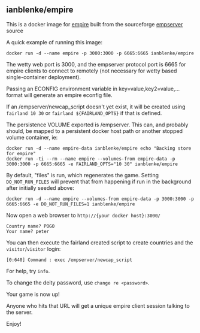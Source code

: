 ## ianblenke/empire

This is a docker image for [empire](http://www.wolfpackempire.com/) built from the sourceforge [empserver](https://empserver.sf.net) source

A quick example of running this image:

    docker run -d --name empire -p 3000:3000 -p 6665:6665 ianblenke/empire

The wetty web port is 3000, and the empserver protocol port is 6665 for empire clients to connect to remotely (not necessary for wetty based single-container deployment).

Passing an ECONFIG environment variable in key=value,key2=value,... format will generate an empire econfig file.

If an /empserver/newcap_script doesn't yet exist, it will be created using `fairland 10 30` or `fairland ${FAIRLAND_OPTS}` if that is defined.

The persistence VOLUME exported is /empserver. This can, and probably should, be mapped to a persistent docker host path or another stopped volume container, ie:

    docker run -d --name empire-data ianblenke/empire echo "Backing store for empire"
    docker run -ti --rm --name empire --volumes-from empire-data -p 3000:3000 -p 6665:6665 -e FAIRLAND_OPTS="10 30" ianblenke/empire

By default, "files" is run, which regenerates the game. Setting `DO_NOT_RUN_FILES` will prevent that from happening if run in the background after initially seeded above:

    docker run -d --name empire --volumes-from empire-data -p 3000:3000 -p 6665:6665 -e DO_NOT_RUN_FILES=1 ianblenke/empire

Now open a web browser to `http://{your docker host}:3000/`

    Country name? POGO
    Your name? peter

You can then execute the fairland created script to create countries and the `visitor`/`visitor` login:

    [0:640] Command : exec /empserver/newcap_script

For help, try `info`.

To change the deity password, use `change re <password>`.

Your game is now up!

Anyone who hits that URL will get a unique empire client session talking to the server.

Enjoy!
